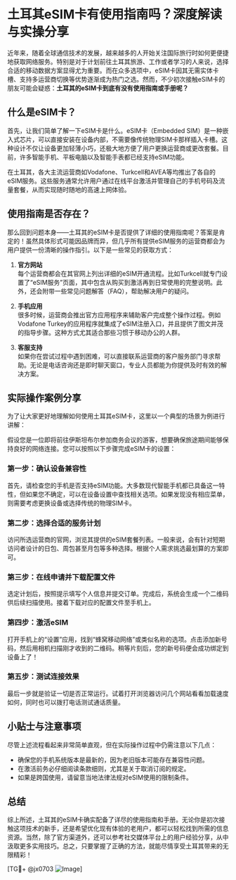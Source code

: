 # 土耳其eSIM卡有使用指南吗？深度解读与实操分享

近年来，随着全球通信技术的发展，越来越多的人开始关注国际旅行时如何更便捷地获取网络服务。特别是对于计划前往土耳其旅游、工作或者学习的人来说，选择合适的移动数据方案显得尤为重要。而在众多选项中，eSIM卡因其无需实体卡槽、支持多运营商切换等优势逐渐成为热门之选。然而，不少初次接触eSIM卡的朋友可能会疑惑：**土耳其的eSIM卡到底有没有使用指南或手册呢？**

## 什么是eSIM卡？

首先，让我们简单了解一下eSIM卡是什么。eSIM卡（Embedded SIM）是一种嵌入式芯片，可以直接安装在设备内部，不需要像传统物理SIM卡那样插入卡槽。这种设计不仅让设备更加轻薄小巧，还极大地方便了用户更换运营商或更改套餐。目前，许多智能手机、平板电脑以及智能手表都已经支持eSIM功能。

在土耳其，各大主流运营商如Vodafone、Turkcell和AVEA等均推出了各自的eSIM服务。这些服务通常允许用户通过在线平台激活并管理自己的手机号码及流量套餐，从而实现随时随地的高速上网体验。

## 使用指南是否存在？

那么回到问题本身——土耳其的eSIM卡是否提供了详细的使用指南呢？答案是肯定的！虽然具体形式可能因品牌而异，但几乎所有提供eSIM服务的运营商都会为用户提供一份清晰的操作指引。以下是一些常见的获取方式：

1. **官方网站**  
   每个运营商都会在其官网上列出详细的eSIM开通流程。比如Turkcell就专门设置了“eSIM服务”页面，其中包含从购买到激活再到日常使用的完整说明。此外，还会附带一些常见问题解答（FAQ），帮助解决用户的疑问。

2. **手机应用**  
   很多时候，运营商会推出官方应用程序来辅助客户完成整个操作过程。例如Vodafone Turkey的应用程序就集成了eSIM注册入口，并且提供了图文并茂的指导步骤。这种方式尤其适合那些习惯于移动办公的人群。

3. **客服支持**  
   如果你在尝试过程中遇到困难，可以直接联系运营商的客户服务部门寻求帮助。无论是电话咨询还是即时聊天窗口，专业人员都能为你提供及时有效的解决方案。

## 实际操作案例分享

为了让大家更好地理解如何使用土耳其eSIM卡，这里以一个典型的场景为例进行讲解：

假设您是一位即将前往伊斯坦布尔参加商务会议的游客，想要确保旅途期间能够保持良好的网络连接。您可以按照以下步骤完成eSIM卡的设置：

### 第一步：确认设备兼容性  
首先，请检查您的手机是否支持eSIM功能。大多数现代智能手机都已具备这一特性，但如果您不确定，可以在设备设置中查找相关选项。如果发现没有相应菜单，则需要考虑更换设备或选择传统的物理SIM卡。

### 第二步：选择合适的服务计划  
访问所选运营商的官网，浏览其提供的eSIM套餐列表。一般来说，会有针对短期访问者设计的日包、周包甚至月包等多种选择。根据个人需求挑选最划算的方案即可。

### 第三步：在线申请并下载配置文件  
选定计划后，按照提示填写个人信息并提交订单。完成后，系统会生成一个二维码供后续扫描使用。接着下载对应的配置文件至手机上。

### 第四步：激活eSIM  
打开手机上的“设置”应用，找到“蜂窝移动网络”或类似名称的选项。点击添加新号码，然后用相机扫描刚才收到的二维码。稍等片刻后，您的新号码便会成功绑定到设备上了！

### 第五步：测试连接效果  
最后一步就是验证一切是否正常运行。试着打开浏览器访问几个网站看看加载速度如何，同时也可以拨打电话测试通话质量。

## 小贴士与注意事项

尽管上述流程看起来非常简单直观，但在实际操作过程中仍需注意以下几点：

- 确保您的手机系统版本是最新的，因为老旧版本可能存在兼容性问题。
- 在激活前务必仔细阅读条款细则，尤其是关于取消订阅的规定。
- 如果是跨国使用，请留意当地法律法规对eSIM使用的限制条件。

## 总结

综上所述，土耳其的eSIM卡确实配备了详尽的使用指南和手册。无论你是初次接触这项技术的新手，还是希望优化现有体验的老用户，都可以轻松找到所需的信息资源。当然，除了官方渠道外，还可以参考社交媒体平台上的用户经验分享，从中汲取更多实用技巧。总之，只要掌握了正确的方法，就能尽情享受土耳其带来的无限精彩！

[TG💪+ @jx0703 ![Image](https://github.com/user-attachments/assets/dbca1d08-cadb-493c-b0ec-ad6f7a83f270)]